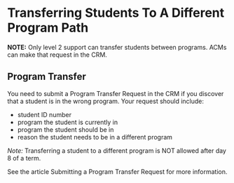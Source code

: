 # Transferring Students To A Different Program Path

**NOTE:** Only level 2 support can transfer students between programs. ACMs can make that request in the CRM.

## Program Transfer

You need to submit a Program Transfer Request in the CRM if you discover that a student is in the wrong program. Your request should include:

- student ID number
- program the student is currently in
- program the student should be in
- reason the student needs to be in a different program

*Note:* Transferring a student to a different program is NOT allowed after day 8 of a term.

See the article Submitting a Program Transfer Request for more information.

